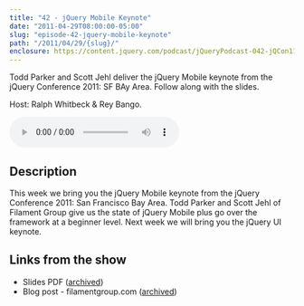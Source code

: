 ```yaml
---
title: "42 - jQuery Mobile Keynote"
date: "2011-04-29T08:00:00-05:00"
slug: "episode-42-jquery-mobile-keynote"
path: "/2011/04/29/{slug}/"
enclosure: https://content.jquery.com/podcast/jQueryPodcast-042-jQCon11SFjQueryMobileKeynote.mp3
---
```

Todd Parker and Scott Jehl deliver the jQuery Mobile keynote from the jQuery Conference 2011: SF BAy Area. Follow along with the slides.

Host: Ralph Whitbeck &amp; Rey Bango.

<audio src="https://content.jquery.com/podcast/jQueryPodcast-042-jQCon11SFjQueryMobileKeynote.mp3" controls=""></audio>

## Description

This week we bring you the jQuery Mobile keynote from the jQuery Conference 2011: San Francisco Bay Area. Todd Parker and Scott Jehl of Filament Group give us the state of jQuery Mobile plus go over the framework at a beginner level. Next week we will bring you the jQuery UI keynote.

## Links from the show

* Slides PDF ([archived](http://web.archive.org/web/20110624011320/http://filamentgroup.com/examples/jqconsf2011/jqCon2011-%20FINAL.pdf))
* Blog post - filamentgroup.com ([archived](http://web.archive.org/web/20110502033425/http://filamentgroup.com/lab/slides_from_our_jquery_conference_presentation_on_jquery_mobile/))
